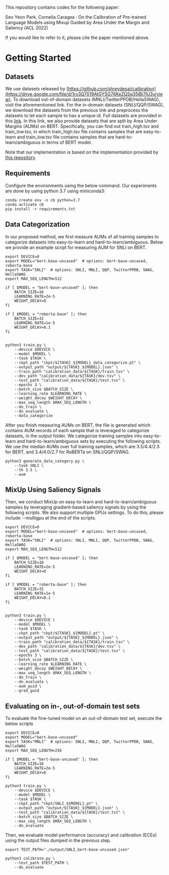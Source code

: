 This repository contains codes for the following paper:

Seo Yeon Park, Cornelia Caragea : On the Calibration of Pre-trained Language Models using Mixup Guided by Area Under the Margin and Saliency (ACL 2022)

If you would like to refer to it, please cite the paper mentioned above.

# Getting Started

## Datasets
We use datasets released by [https://github.com/shreydesai/calibration](https://drive.google.com/file/d/1ro3Q7019AtGYSG76KeZQSq35lBi7lU3v/view). To download out-of-domain datasets (MNLI/TwitterPPDB/HellaSWAG), visit the aforementioned link. 
For the in-domain datasets (SNLI/QQP/SWAG), we download the datasets from the previous link and preprocess the datasets to let each sample to has a unique id. Full datasets are provided in this [link](https://drive.google.com/drive/folders/1xFxPI71mPgx81464yWbOt2QiFBgDTLVq?usp=sharing). In this link, we also provide datasets that are split by Area Under Margins (AUMs) on BERT. Specifically, you can find out train_high.tsv and train_low.tsv, in which train_high.tsv file contains samples that are easy-to-learn and train_low.tsv file contains samples that are hard-to-learn/ambiguous in terms of BERT model. 

Note that our implementation is based on the implementation provided by [this repository](https://github.com/shreydesai/calibration). 


## Requirements
Configure the environments using the below command. Our experiments are done by using python 3.7 using miniconda3:

```
conda create env -n cb python=3.7
conda activate cb
pip install -r requirements.txt
```


## Data Categorization
In our proposed method, we first measure AUMs of all training samples to categorize datasets into easy-to-learn and hard-to-learn/ambiguous. Below we provide an example script for measuring AUM for SNLI on BERT.

```
export DEVICE=0
export MODEL="bert-base-uncased"  # options: bert-base-uncased, roberta-base
export TASK="SNLI"  # options: SNLI, MNLI, QQP, TwitterPPDB, SWAG, HellaSWAG
export MAX_SEQ_LENGTH=512

if [ $MODEL = "bert-base-uncased" ]; then
    BATCH_SIZE=16
    LEARNING_RATE=2e-5
    WEIGHT_DECAY=0
fi

if [ $MODEL = "roberta-base" ]; then
    BATCH_SIZE=32
    LEARNING_RATE=1e-5
    WEIGHT_DECAY=0.1
fi


python3 train.py \
    --device $DEVICE \
    --model $MODEL \
    --task $TASK \
    --ckpt_path "ckpt/${TASK}_${MODEL}_data_categorize.pt" \
    --output_path "output/${TASK}_${MODEL}.json" \
    --train_path "calibration_data/${TASK}/train.tsv" \
    --dev_path "calibration_data/${TASK}/dev.tsv" \
    --test_path "calibration_data/${TASK}/test.tsv" \
    --epochs 3 \
    --batch_size $BATCH_SIZE \
    --learning_rate $LEARNING_RATE \
    --weight_decay $WEIGHT_DECAY \
    --max_seq_length $MAX_SEQ_LENGTH \
    --do_train \
    --do_evaluate \
    --data_categorize

```

After you finish measuring AUMs on BERT, the file is generated which contains AUM records of each sample that is leveraged to categorize datasets, in the output folder. We categorize training samples into easy-to-learn and hard-to-learn/ambiguous sets by executing the following scripts. We use the median AUMs over full training samples, which are 3.5/4.4/2.5 for BERT, and 3.4/4.0/2.7 for RoBERTa on SNLI/QQP/SWAG.


```
python3 generate_data_category.py \
    --task SNLI \
    --th 3.5 \
    --aum   
```



## MixUp Using Saliency Signals
Then, we conduct MixUp on easy-to-learn and hard-to-learn/ambiguous samples by leveraging gradient-based saliency signals by using the following scripts. We also support multiple GPUs settings. To do this, please include --multigpu at the end of the scripts.

```
export DEVICE=0
export MODEL="bert-base-uncased"  # options: bert-base-uncased, roberta-base
export TASK="SNLI"  # options: SNLI, MNLI, QQP, TwitterPPDB, SWAG, HellaSWAG
export MAX_SEQ_LENGTH=512

if [ $MODEL = "bert-base-uncased" ]; then
    BATCH_SIZE=16
    LEARNING_RATE=2e-5
    WEIGHT_DECAY=0
fi

if [ $MODEL = "roberta-base" ]; then
    BATCH_SIZE=32
    LEARNING_RATE=1e-5
    WEIGHT_DECAY=0.1
fi


python3 train.py \
    --device $DEVICE \
    --model $MODEL \
    --task $TASK \
    --ckpt_path "ckpt/${TASK}_${MODEL}.pt" \
    --output_path "output/${TASK}_${MODEL}.json" \
    --train_path "calibration_data/${TASK}/train.tsv" \
    --dev_path "calibration_data/${TASK}/dev.tsv" \
    --test_path "calibration_data/${TASK}/test.tsv" \
    --epochs 3 \
    --batch_size $BATCH_SIZE \
    --learning_rate $LEARNING_RATE \
    --weight_decay $WEIGHT_DECAY \
    --max_seq_length $MAX_SEQ_LENGTH \
    --do_train \
    --do_evaluate \
    --aum_guid \
    --grad_guid

```

## Evaluating on in-, out-of-domain test sets

To evaluate the fine-tuned model on an out-of-domain test set, execute the below scripts

```
export DEVICE=0
export MODEL="bert-base-uncased"  
export TASK="MNLI"  # options: SNLI, MNLI, QQP, TwitterPPDB, SWAG, HellaSWAG
export MAX_SEQ_LENGTH=256

if [ $MODEL = "bert-base-uncased" ]; then
    BATCH_SIZE=16
    LEARNING_RATE=2e-5
    WEIGHT_DECAY=0
fi

python3 train.py \
    --device $DEVICE \
    --model $MODEL \
    --task $TASK \
    --ckpt_path "ckpt/SNLI_${MODEL}.pt" \
    --output_path "output/${TASK}_${MODEL}.json" \
    --test_path "calibration_data/${TASK}/test.txt" \
    --batch_size $BATCH_SIZE \
    --max_seq_length $MAX_SEQ_LENGTH \
    --do_evaluate 
```

Then, we evaluate model performance (accuracy) and calibration (ECEs) using the output files dumped in the previous step. 

```
export TEST_PATH="./output/SNLI_bert-base-uncased.json"

python3 calibrate.py \
    --test_path $TEST_PATH \
    --do_evaluate
```
